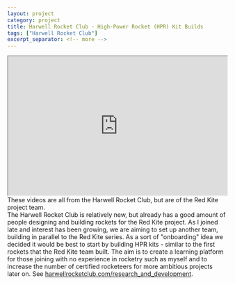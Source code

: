 ```yaml
---
layout: project
category: project
title: Harwell Rocket Club - High-Power Rocket (HPR) Kit Builds
tags: ["Harwell Rocket Club"]
excerpt_separator: <!-- more -->
---
```


<div class="row">
    <div class="col">
        <iframe width="100%" height="320" src="https://www.youtube.com/embed?listType=playlist&list=PLB6GUkvgEZm5_Wf1jkGdwDPxiJeSb6wyw"></iframe><br />
        These videos are all from the Harwell Rocket Club, but are of the Red Kite project team.
    </div>
    <div class="col">
        The Harwell Rocket Club is relatively new, but already has a good amount of people designing and building rockets for the Red Kite project. As I joined late and interest has been growing, we are aiming to set up another team, building in parallel to the Red Kite series. As a sort of "onboarding" idea we decided it would be best to start by building HPR kits - similar to the first rockets that the Red Kite team built. The aim is to create a learning platform for those joining with no experience in rocketry such as myself and to increase the number of certified rocketeers for more ambitious projects later on. See <a href="http://www.harwellrocketclub.com/research_and_development">harwellrocketclub.com/research_and_development</a>.
    </div>
</div>
